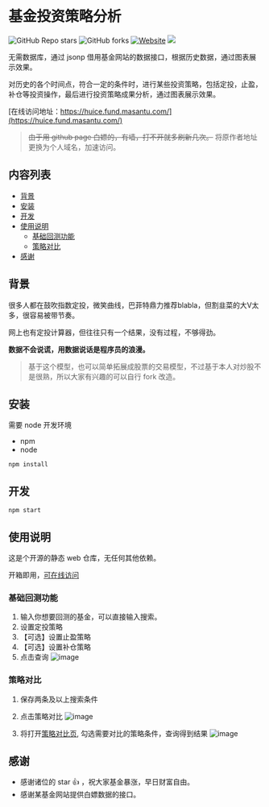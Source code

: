 # 基金投资策略分析
![GitHub Repo stars](https://img.shields.io/github/stars/sunshowerc/fund-strategy)
![GitHub forks](https://img.shields.io/github/forks/sunshowerc/fund-strategy)
[![Website](https://img.shields.io/website-up-down-green-red/http/shields.io.svg)](http://sunshowerc.github.io/fund/)
![](https://img.shields.io/badge/-%E8%B4%A2%E5%AF%8C%E8%87%AA%E7%94%B1-red)



无需数据库，通过 jsonp 借用基金网站的数据接口，根据历史数据，通过图表展示效果。

对历史的各个时间点，符合一定的条件时，进行某些投资策略，包括定投，止盈，补仓等投资操作，最后进行投资策略成果分析，通过图表展示效果。

[在线访问地址：https://huice.fund.masantu.com/](https://huice.fund.masantu.com/)

> ~~由于用 github page 白嫖的，有墙，打不开就多刷新几次。~~
> 将原作者地址更换为个人域名，加速访问。

## 内容列表
- [背景](#背景)
- [安装](#安装)
- [开发](#开发)
- [使用说明](#使用说明)
  - [基础回测功能](#基础回测功能)
  - [策略对比](#策略对比)
- [感谢](#感谢)


## 背景

很多人都在鼓吹指数定投，微笑曲线，巴菲特鼎力推荐blabla，但割韭菜的大V太多，很容易被带节奏。

网上也有定投计算器，但往往只有一个结果，没有过程，不够得劲。

**数据不会说谎，用数据说话是程序员的浪漫。**

> 基于这个模型，也可以简单拓展成股票的交易模型，不过基于本人对炒股不是很熟，所以大家有兴趣的可以自行 fork 改造。

## 安装
需要 node 开发环境
- npm
- node

```
npm install
```

## 开发
```
npm start
```

## 使用说明
这是个开源的静态 web 仓库，无任何其他依赖。

开箱即用，[可在线访问]((https://huice.fund.masantu.com/))

### 基础回测功能
1. 输入你想要回测的基金，可以直接输入搜索。
2. 设置定投策略
3. 【可选】设置止盈策略
4. 【可选】设置补仓策略
5. 点击查询 
![image](https://user-images.githubusercontent.com/13402013/100250664-dfaa6800-2f78-11eb-936d-cc1acdad9c66.png)

 
### 策略对比
1. 保存两条及以上搜索条件
2. 点击策略对比
  ![image](https://user-images.githubusercontent.com/13402013/100251039-462f8600-2f79-11eb-93ed-45725c1da70f.png)

3. 将打开[策略对比页](https://huice.fund.masantu.com/#/compare), 勾选需要对比的策略条件，查询得到结果
  ![image](https://user-images.githubusercontent.com/13402013/100251436-bb9b5680-2f79-11eb-9ca3-51155368fee6.png)


## 感谢
- 感谢诸位的 star 👍 ，祝大家基金暴涨，早日财富自由。
- 感谢某基金网站提供白嫖数据的接口。


